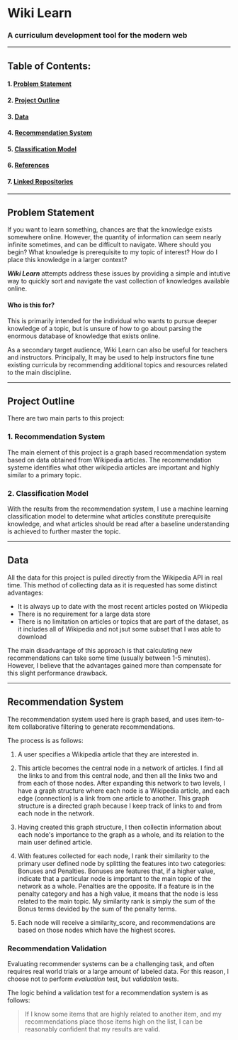 # Wiki Learn

### A curriculum development tool for the modern web
___

## Table of Contents:

#### 1. [Problem Statement](#problem-statement)
#### 2. [Project Outline](#)
#### 3. [Data](#)
#### 4. [Recommendation System](#)
#### 5. [Classification Model](#)
#### 6. [References](#)
#### 7. [Linked Repositories](#)

___

## Problem Statement

If you want to learn something, chances are that the knowledge exists somewhere online. However, the quantity of information can seem nearly infinite sometimes, and can be difficult to navigate. Where should you begin? What knowledge is prerequisite to my topic of interest? How do I place this knowledge in a larger context?

***Wiki Learn*** attempts address these issues by providing a simple and intutive way to quickly sort and navigate the vast collection of knowledges available online. 

#### Who is this for?

This is primarily intended for the individual who wants to pursue deeper knowledge of a topic, but is unsure of how to go about parsing the enormous database of knowledge that exists online. 

As a secondary target audience, Wiki Learn can also be useful for teachers and instructors. Principally, It may be used to help instructors fine tune existing curricula by recommending additional topics and resources related to the main discipline.  

___

## Project Outline

There are two main parts to this project:

### 1. Recommendation System

The main element of this project is a graph based recommendation system based on data obtained from Wikipedia articles. The recommendation systeme identifies what other wikipedia articles are important and highly similar to a primary topic.

### 2. Classification Model

With the results from the recommendation system, I use a machine learning classification model to determine what articles constitute prerequisite knowledge, and what articles should be read after a baseline understanding is achieved to further master the topic. 

___

## Data

All the data for this project is pulled directly from the Wikipedia API in real time. This method of collecting data as it is requested has some distinct advantages:

- It is always up to date with the most recent articles posted on Wikipedia
- There is no requirement for a large data store
- There is no limitation on articles or topics that are part of the dataset, as it includes all of Wikipedia and not jsut some subset that I was able to download

The main disadvantage of this approach is that calculating new recommendations can take some time (usually between 1-5 minutes). However, I believe that the advantages gained more than compensate for this slight performance drawback. 

___

## Recommendation System

The recommendation system used here is graph based, and uses item-to-item collaborative filtering to generate recommendations. 

The process is as follows:

1. A user specifies a Wikipedia article that they are interested in.

2. This article becomes the central node in a network of articles. I find all the links to and from this central node, and then all the links two and from each of those nodes. After expanding this network to two levels, I have a graph structure where each node is a Wikipedia article, and each edge (connection) is a link from one article to another. This graph structure is a directed graph because I keep track of links to and from each node in the network. 

3.  Having created this graph structure, I then collectin information about each node's importance to the graph as a whole, and its relation to the main user defined article. 

4. With features collected for each node, I rank their similarity to the primary user defined node by splitting the features into two categories: Bonuses and Penalties. Bonuses are features that, if a higher value, indicate that a particular node is important to the main topic of the network as a whole. Penalties are the opposite. If a feature is in the penalty category and has a high value, it means that the node is less related to the main topic. My similarity rank is simply the sum of the Bonus terms devided by the sum of the penalty terms. 

5. Each node will receive a similarity_score, and recommendations are based on those nodes which have the highest scores. 

### Recommendation Validation

Evaluating recommender systems can be a challenging task, and often requires real world trials or a large amount of labeled data. For this reason, I choose not to perform _evaluation_ test, but _validation_ tests. 

The logic behind a validation test for a recommendation system is as follows: 

> If I know some items that are highly related to another item, and my recommendations place those items high on the list, I can be reasonably confident that my results are valid. 





